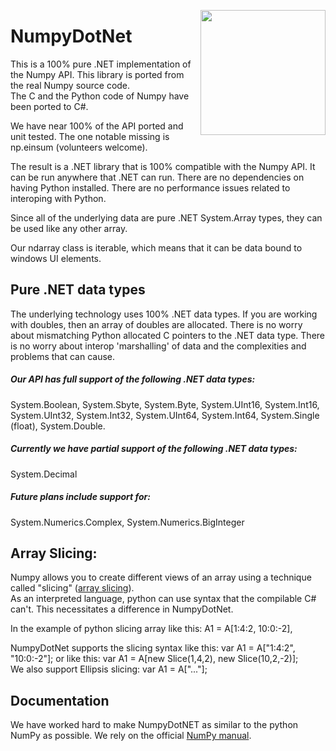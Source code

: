 
<a href="https://github.com/Quansight-Labs/numpy.net"><img src="https://github.com/Quansight-Labs/numpy.net/Database.png" width="200" height="200" align="right" /></a>

# NumpyDotNet

This is a 100% pure .NET implementation of the Numpy API.  This library is ported from the real Numpy source code.  
The C and the Python code of Numpy have been ported to C#.  

We have near 100% of the API ported and unit tested.  The one notable missing is np.einsum (volunteers welcome).

The result is a .NET library that is 100% compatible with the Numpy API.  It can be run anywhere that .NET can run.
There are no dependencies on having Python installed.  There are no performance issues related to interoping with Python. 

Since all of the underlying data are pure .NET System.Array types, they can be used like any other array.

Our ndarray class is iterable, which means that it can be data bound to windows UI elements.


## Pure .NET data types
The underlying technology uses 100% .NET data types.   If you are working with doubles, then an array of doubles are allocated.  There is no worry about mismatching Python allocated C pointers to the .NET data type.  There is no worry about interop 'marshalling' of data and the complexities and problems that can cause.

##### Our API has full support of the following .NET data types:

System.Boolean, System.Sbyte, System.Byte, System.UInt16, System.Int16, System.UInt32, System.Int32, System.UInt64, System.Int64, System.Single (float), System.Double.

##### Currently we have partial support of the following .NET data types:

System.Decimal

##### Future plans include support for:

System.Numerics.Complex, System.Numerics.BigInteger


## Array Slicing:

Numpy allows you to create different views of an array using a technique called "slicing" ([array slicing](https://docs.scipy.org/doc/numpy/reference/arrays.indexing.html#arrays-indexing)).  
As an interpreted language, python can use syntax that the compilable C# can't.  This necessitates a difference in NumpyDotNet.

In the example of python slicing array like this:  A1 = A[1:4:2, 10:0:-2], 

NumpyDotNet supports the slicing syntax  like this:  var A1 = A["1:4:2", "10:0:-2"]; or like this: var A1 = A[new Slice(1,4,2), new Slice(10,2,-2)];  
We also support Ellipsis slicing:   var A1 = A["..."];



## Documentation

We have worked hard to make NumpyDotNET as similar to the python NumPy as possible.  We rely on the official [NumPy manual](https://docs.scipy.org/doc/numpy/). 



